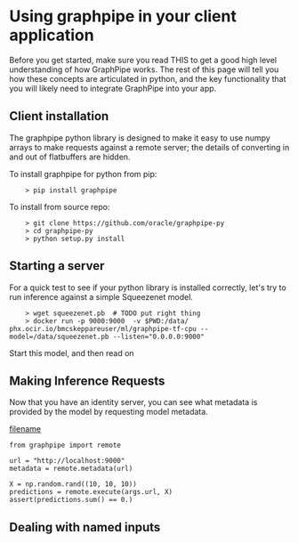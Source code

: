 # Using graphpipe in your client application

Before you get started, make sure you read THIS to get a good high level
understanding of how GraphPipe works.  The rest of this page will tell
you how these concepts are articulated in python, and the key functionality
that you will likely need to integrate GraphPipe into your app.

## Client installation
The graphpipe python library is designed to make it easy to use numpy arrays
to make requests against a remote server; the details of converting in and out
of flatbuffers are hidden.

To install graphpipe for python from pip:
```
    > pip install graphpipe
```

To install from source repo:
```
    > git clone https://github.com/oracle/graphpipe-py
    > cd graphpipe-py
    > python setup.py install
```

## Starting a server

For a quick test to see if your python library is installed correctly,
let's try to run inference against a simple Squeezenet model.
```
    > wget squeezenet.pb  # TODO put right thing
    > docker run -p 9000:9000  -v $PWD:/data/ phx.ocir.io/bmcskeppareuser/ml/graphpipe-tf-cpu --model=/data/squeezenet.pb --listen="0.0.0.0:9000"
```

Start this model, and then read on

## Making Inference Requests

Now that you have an identity server, you can see what metadata is provided
by the model by requesting model metadata.

[filename](_examples/_metadata_1.py ':include :type=code')
```
from graphpipe import remote 

url = "http://localhost:9000"
metadata = remote.metadata(url)

X = np.random.rand((10, 10, 10))
predictions = remote.execute(args.url, X)
assert(predictions.sum() == 0.)
```

## Dealing with named inputs
